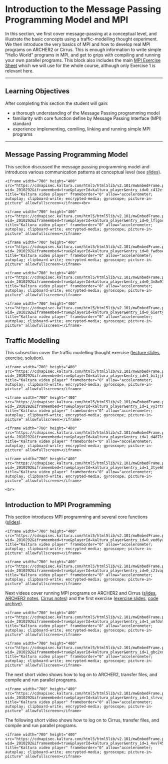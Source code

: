 # Introduction to the Message Passing Programming Model and MPI

In this section, we first cover message-passing at a conceptual level, and illustrate the basic concepts using a traffic-modelling thought experiment. We then introduce the very basics of MPI and how to develop real MPI programs on ARCHER2 or Cirrus. This is enough information to write simple "Hello World" programs in MPI, and get to grips with compiling and running your own parallel programs. This block also includes the main [MPI Exercise Sheet](https://learn-eu-central-1-prod-fleet01-xythos.content.blackboardcdn.com/5d1b15b77a8ac/10690687?X-Blackboard-S3-Bucket=learn-eu-central-1-prod-fleet01-xythos&X-Blackboard-Expiration=1689940800000&X-Blackboard-Signature=WlhNL9BkPaiiBup%2FmGRizAUIVElD3VbxxeZ3hlQpA5w%3D&X-Blackboard-Client-Id=301835&X-Blackboard-S3-Region=eu-central-1&response-cache-control=private%2C%20max-age%3D21600&response-content-disposition=inline%3B%20filename%2A%3DUTF-8%27%27MPP-exercises.pdf&response-content-type=application%2Fpdf&X-Amz-Security-Token=IQoJb3JpZ2luX2VjEDAaDGV1LWNlbnRyYWwtMSJHMEUCIARGwZydIL9bDYn%2BMqMbQIPg%2Bh%2F9lz%2F%2F3jusmuTeTlC3AiEAjoINEZnVrtLDv7UZB5VOH0B23zPF4X%2BRhim6OTkvFJYqxgUIuf%2F%2F%2F%2F%2F%2F%2F%2F%2F%2FARADGgw2MzU1Njc5MjQxODMiDGH5CwddKLQjIlw%2B1SqaBVn%2BRAfc1VboU3ezLv%2FEwWOPWIlH6OS6gDauiXLalaoZPFczz0cwpvPIXlBt1Z34WLaUPE3LOGQFA8GT9wFW27VQXGUxYtUuNOP7vH33r%2Byns5ePE8%2BhvtV24%2BT3MNUAxvwRAfy2tjAo6VTGFWdcPkhjc7dCZ0Il1ppUL9d2zlWTYQXp1q6J8HJCA7oiFxXTtJjEffFhAD%2FOQR1NTWpKAxtYBpw36IjvKhlaKYAJ1x3UcEGz1aPCYj3hNe6u9cJKIrzX01gw%2FZziFX1C0OgLIEv8W4sEZhJ2sM92M90Gwjfy%2BHfVF0h9RoXo3L2wYWqDKiwLX7kHlQMKPew1Xk9p%2FF3RM0W2GMzHUqmnEyTUgKQbZbsQ1Rg1PBtUO4RCTz8iMlwc23vJMbEwY20mjpFSsKYDbjFrBSBIV2i9Ox7Wi%2FcgjqifDAOGKmpR7eGhoJXcDRod5AVfFp591kUNZyj6RY2VjOXiPZQHqz0I8YgPEnGtjI3Mor6xyhcUo8oSP8%2BCG7EEuWMr0Eyhwe1UMNqhP51tYHlDkw5SWPQHG%2F0PTU%2B8xGvujFVvv%2FyWZkMf%2BGAJM5vbNzUPvbt5OOjwhrooofDUdys2Ykc4Gf84pSbjiiRr2K7fzZW2ZFdmonhJGxiz3TxjBXIAjV54WarvUkYRubwzjr9EfQiJYW7w%2BbDFwvbo6vA%2BPgA6y0bXPnABPJaM0FUVfWRLeYgrh9pSinI9xRCrFcGdSO%2FL7dJuSVoDPfrw5cLCl83F%2BH9VBlKAnzBTBJA5pdE1089eWjTQBIyKCXuQGTs%2BIZpS3Ndwb9lzaFMD8ltRqlmbkePN1sS260I4643YkAyO5s4UpuFwogrsBaqiPph1kGEyUdIR8zZ%2FEu66mU4eAQgOqx3G6zDo6uilBjqxAUI1gf2VsjMEh4tal%2F0gtMW46QUYnzHrk5iSF%2FZwEPWFmBBei5CndC865T3IEOj33y6SZkkfzY4gyYdOKMdznnczryflmq%2Bv%2FEmU1DkYNOiBuQPbG8jKXuSEMy1SD8cBKy2BBIRIBzJt%2BDTPcsuKqdebVbFBLcVvKr46m54pbC3t8JgIojCJXSFWoGqYvIGv2t2xK7ceO4f8J3TCkTbZ8q56McsKNQPXzKFW9jrvw5CJog%3D%3D&X-Amz-Algorithm=AWS4-HMAC-SHA256&X-Amz-Date=20230721T060000Z&X-Amz-SignedHeaders=host&X-Amz-Expires=21600&X-Amz-Credential=ASIAZH6WM4PLRMBHRR7H%2F20230721%2Feu-central-1%2Fs3%2Faws4_request&X-Amz-Signature=7ecc552df4ac4330b768ffaa1d8de1d0f6e758e1d4c222b51d803fb077cb1ea9) which we will use for the whole course, although only Exercise 1 is relevant here.


---

## Learning Objectives

After completing this section the student will gain:

- a thorough understanding of the Message Passing programming model
- familiarity with core function define by Message Passing Interface (MPI) standard
- experience implementing, comiling, linking and running simple MPI programs

---

## Message Passing Programming Model

This section discussed the message passing programming model and introduces various communication patterns at conceptual level (see [slides](https://www.learn.ed.ac.uk/bbcswebdav/pid-5888447-dt-content-rid-20603988_1/xid-20603988_1)).


```{raw} html
<iframe width="700" height="400" src="https://cdnapisec.kaltura.com/html5/html5lib/v2.101/mwEmbedFrame.php/p/2010292/uiconf_id/32599141/entry_id/0_c412efsc?wid=_2010292&iframeembed=true&playerId=kaltura_player&entry_id=0_c412efsc&flashvars[streamerType]=auto&flashvars[localizationCode]=en&flashvars[leadWithHTML5]=true&flashvars[sideBarContainer.plugin]=true&flashvars[sideBarContainer.position]=left&flashvars[sideBarContainer.clickToClose]=true&flashvars[chapters.plugin]=true&flashvars[chapters.layout]=vertical&flashvars[chapters.thumbnailRotator]=false&flashvars[streamSelector.plugin]=true&flashvars[EmbedPlayer.SpinnerTarget]=videoHolder&flashvars[dualScreen.plugin]=true&flashvars[Kaltura.addCrossoriginToIframe]=true&&wid=1_yqbkuvyi#" title="Kaltura video player" frameborder="0" allow="accelerometer; autoplay; clipboard-write; encrypted-media; gyroscope; picture-in-picture" allowfullscreen></iframe><br>
```


```{raw} html
<iframe width="700" height="400" src="https://cdnapisec.kaltura.com/html5/html5lib/v2.101/mwEmbedFrame.php/p/2010292/uiconf_id/32599141/entry_id/0_lflgoo4i?wid=_2010292&iframeembed=true&playerId=kaltura_player&entry_id=0_lflgoo4i&flashvars[streamerType]=auto&flashvars[localizationCode]=en&flashvars[leadWithHTML5]=true&flashvars[sideBarContainer.plugin]=true&flashvars[sideBarContainer.position]=left&flashvars[sideBarContainer.clickToClose]=true&flashvars[chapters.plugin]=true&flashvars[chapters.layout]=vertical&flashvars[chapters.thumbnailRotator]=false&flashvars[streamSelector.plugin]=true&flashvars[EmbedPlayer.SpinnerTarget]=videoHolder&flashvars[dualScreen.plugin]=true&flashvars[Kaltura.addCrossoriginToIframe]=true&&wid=1_f5012d3k#" title="Kaltura video player" frameborder="0" allow="accelerometer; autoplay; clipboard-write; encrypted-media; gyroscope; picture-in-picture" allowfullscreen></iframe>
```


```{raw} html
<iframe width="700" height="400" src="https://cdnapisec.kaltura.com/html5/html5lib/v2.101/mwEmbedFrame.php/p/2010292/uiconf_id/32599141/entry_id/0_fwdboeov?wid=_2010292&iframeembed=true&playerId=kaltura_player&entry_id=0_fwdboeov&flashvars[streamerType]=auto&flashvars[localizationCode]=en&flashvars[leadWithHTML5]=true&flashvars[sideBarContainer.plugin]=true&flashvars[sideBarContainer.position]=left&flashvars[sideBarContainer.clickToClose]=true&flashvars[chapters.plugin]=true&flashvars[chapters.layout]=vertical&flashvars[chapters.thumbnailRotator]=false&flashvars[streamSelector.plugin]=true&flashvars[EmbedPlayer.SpinnerTarget]=videoHolder&flashvars[dualScreen.plugin]=true&flashvars[Kaltura.addCrossoriginToIframe]=true&&wid=1_scjqk5du#" title="Kaltura video player" frameborder="0" allow="accelerometer; autoplay; clipboard-write; encrypted-media; gyroscope; picture-in-picture" allowfullscreen></iframe>
```


```{raw} html
<iframe width="700" height="400" src="https://cdnapisec.kaltura.com/html5/html5lib/v2.101/mwEmbedFrame.php/p/2010292/uiconf_id/32599141/entry_id/0_3n8m97ku?wid=_2010292&iframeembed=true&playerId=kaltura_player&entry_id=0_3n8m97ku&flashvars[streamerType]=auto&flashvars[localizationCode]=en&flashvars[leadWithHTML5]=true&flashvars[sideBarContainer.plugin]=true&flashvars[sideBarContainer.position]=left&flashvars[sideBarContainer.clickToClose]=true&flashvars[chapters.plugin]=true&flashvars[chapters.layout]=vertical&flashvars[chapters.thumbnailRotator]=false&flashvars[streamSelector.plugin]=true&flashvars[EmbedPlayer.SpinnerTarget]=videoHolder&flashvars[dualScreen.plugin]=true&flashvars[Kaltura.addCrossoriginToIframe]=true&&wid=1_unhjgkup#" title="Kaltura video player" frameborder="0" allow="accelerometer; autoplay; clipboard-write; encrypted-media; gyroscope; picture-in-picture" allowfullscreen></iframe>
```


```{raw} html
<iframe width="700" height="400" src="https://cdnapisec.kaltura.com/html5/html5lib/v2.101/mwEmbedFrame.php/p/2010292/uiconf_id/32599141/entry_id/0_6iertyie?wid=_2010292&iframeembed=true&playerId=kaltura_player&entry_id=0_6iertyie&flashvars[streamerType]=auto&flashvars[localizationCode]=en&flashvars[leadWithHTML5]=true&flashvars[sideBarContainer.plugin]=true&flashvars[sideBarContainer.position]=left&flashvars[sideBarContainer.clickToClose]=true&flashvars[chapters.plugin]=true&flashvars[chapters.layout]=vertical&flashvars[chapters.thumbnailRotator]=false&flashvars[streamSelector.plugin]=true&flashvars[EmbedPlayer.SpinnerTarget]=videoHolder&flashvars[dualScreen.plugin]=true&flashvars[Kaltura.addCrossoriginToIframe]=true&&wid=1_0574knep#" title="Kaltura video player" frameborder="0" allow="accelerometer; autoplay; clipboard-write; encrypted-media; gyroscope; picture-in-picture" allowfullscreen></iframe>
```


## Traffic Modelling

This subsection cover the traffic modelling thought exercise ([lecture slides](https://www.learn.ed.ac.uk/bbcswebdav/pid-5888450-dt-content-rid-20603986_1/xid-20603986_1), [exercise](https://www.learn.ed.ac.uk/bbcswebdav/pid-5888451-dt-content-rid-20603987_1/xid-20603987_1), [solution](https://www.learn.ed.ac.uk/bbcswebdav/pid-5888454-dt-content-rid-20603994_1/xid-20603994_1)).


```{raw} html
<iframe width="700" height="400" src="https://cdnapisec.kaltura.com/html5/html5lib/v2.101/mwEmbedFrame.php/p/2010292/uiconf_id/32599141/entry_id/1_bi1jjb9w?wid=_2010292&iframeembed=true&playerId=kaltura_player&entry_id=1_bi1jjb9w&flashvars[streamerType]=auto&flashvars[localizationCode]=en&flashvars[leadWithHTML5]=true&flashvars[sideBarContainer.plugin]=true&flashvars[sideBarContainer.position]=left&flashvars[sideBarContainer.clickToClose]=true&flashvars[chapters.plugin]=true&flashvars[chapters.layout]=vertical&flashvars[chapters.thumbnailRotator]=false&flashvars[streamSelector.plugin]=true&flashvars[EmbedPlayer.SpinnerTarget]=videoHolder&flashvars[dualScreen.plugin]=true&flashvars[Kaltura.addCrossoriginToIframe]=true&&wid=1_kv1mwzcv#" title="Kaltura video player" frameborder="0" allow="accelerometer; autoplay; clipboard-write; encrypted-media; gyroscope; picture-in-picture" allowfullscreen></iframe>
```


```{raw} html
<iframe width="700" height="400" src="https://cdnapisec.kaltura.com/html5/html5lib/v2.101/mwEmbedFrame.php/p/2010292/uiconf_id/32599141/entry_id/1_vy3rtneb?wid=_2010292&iframeembed=true&playerId=kaltura_player&entry_id=1_vy3rtneb&flashvars[streamerType]=auto&flashvars[localizationCode]=en&flashvars[leadWithHTML5]=true&flashvars[sideBarContainer.plugin]=true&flashvars[sideBarContainer.position]=left&flashvars[sideBarContainer.clickToClose]=true&flashvars[chapters.plugin]=true&flashvars[chapters.layout]=vertical&flashvars[chapters.thumbnailRotator]=false&flashvars[streamSelector.plugin]=true&flashvars[EmbedPlayer.SpinnerTarget]=videoHolder&flashvars[dualScreen.plugin]=true&flashvars[Kaltura.addCrossoriginToIframe]=true&&wid=1_bzzwlfw2#" title="Kaltura video player" frameborder="0" allow="accelerometer; autoplay; clipboard-write; encrypted-media; gyroscope; picture-in-picture" allowfullscreen></iframe>
```


```{raw} html
<iframe width="700" height="400" src="https://cdnapisec.kaltura.com/html5/html5lib/v2.101/mwEmbedFrame.php/p/2010292/uiconf_id/32599141/entry_id/1_d487lmed?wid=_2010292&iframeembed=true&playerId=kaltura_player&entry_id=1_d487lmed&flashvars[streamerType]=auto&flashvars[localizationCode]=en&flashvars[leadWithHTML5]=true&flashvars[sideBarContainer.plugin]=true&flashvars[sideBarContainer.position]=left&flashvars[sideBarContainer.clickToClose]=true&flashvars[chapters.plugin]=true&flashvars[chapters.layout]=vertical&flashvars[chapters.thumbnailRotator]=false&flashvars[streamSelector.plugin]=true&flashvars[EmbedPlayer.SpinnerTarget]=videoHolder&flashvars[dualScreen.plugin]=true&flashvars[Kaltura.addCrossoriginToIframe]=true&&wid=1_yb7yy8lb#" title="Kaltura video player" frameborder="0" allow="accelerometer; autoplay; clipboard-write; encrypted-media; gyroscope; picture-in-picture" allowfullscreen></iframe>
```


```{raw} html
<iframe width="700" height="400" src="https://cdnapisec.kaltura.com/html5/html5lib/v2.101/mwEmbedFrame.php/p/2010292/uiconf_id/32599141/entry_id/1_3tye6090?wid=_2010292&iframeembed=true&playerId=kaltura_player&entry_id=1_3tye6090&flashvars[streamerType]=auto&flashvars[localizationCode]=en&flashvars[leadWithHTML5]=true&flashvars[sideBarContainer.plugin]=true&flashvars[sideBarContainer.position]=left&flashvars[sideBarContainer.clickToClose]=true&flashvars[chapters.plugin]=true&flashvars[chapters.layout]=vertical&flashvars[chapters.thumbnailRotator]=false&flashvars[streamSelector.plugin]=true&flashvars[EmbedPlayer.SpinnerTarget]=videoHolder&flashvars[dualScreen.plugin]=true&flashvars[Kaltura.addCrossoriginToIframe]=true&&wid=1_j3qh2bgq#" title="Kaltura video player" frameborder="0" allow="accelerometer; autoplay; clipboard-write; encrypted-media; gyroscope; picture-in-picture" allowfullscreen></iframe>
```

```{raw} html
<br>
```

## Introduction to MPI Programming


This section introduces MPI programming and several core functions ([slides](https://www.learn.ed.ac.uk/bbcswebdav/pid-5888457-dt-content-rid-20603989_1/xid-20603989_1)).


```{raw} html
<iframe width="700" height="400" src="https://cdnapisec.kaltura.com/html5/html5lib/v2.101/mwEmbedFrame.php/p/2010292/uiconf_id/32599141/entry_id/0_ved6yzqa?wid=_2010292&iframeembed=true&playerId=kaltura_player&entry_id=0_ved6yzqa&flashvars[streamerType]=auto&flashvars[localizationCode]=en&flashvars[leadWithHTML5]=true&flashvars[sideBarContainer.plugin]=true&flashvars[sideBarContainer.position]=left&flashvars[sideBarContainer.clickToClose]=true&flashvars[chapters.plugin]=true&flashvars[chapters.layout]=vertical&flashvars[chapters.thumbnailRotator]=false&flashvars[streamSelector.plugin]=true&flashvars[EmbedPlayer.SpinnerTarget]=videoHolder&flashvars[dualScreen.plugin]=true&flashvars[Kaltura.addCrossoriginToIframe]=true&&wid=1_qbqm7517#" title="Kaltura video player" frameborder="0" allow="accelerometer; autoplay; clipboard-write; encrypted-media; gyroscope; picture-in-picture" allowfullscreen></iframe>
```


```{raw} html
<iframe width="700" height="400" src="https://cdnapisec.kaltura.com/html5/html5lib/v2.101/mwEmbedFrame.php/p/2010292/uiconf_id/32599141/entry_id/0_c21vap59?wid=_2010292&iframeembed=true&playerId=kaltura_player&entry_id=0_c21vap59&flashvars[streamerType]=auto&flashvars[localizationCode]=en&flashvars[leadWithHTML5]=true&flashvars[sideBarContainer.plugin]=true&flashvars[sideBarContainer.position]=left&flashvars[sideBarContainer.clickToClose]=true&flashvars[chapters.plugin]=true&flashvars[chapters.layout]=vertical&flashvars[chapters.thumbnailRotator]=false&flashvars[streamSelector.plugin]=true&flashvars[EmbedPlayer.SpinnerTarget]=videoHolder&flashvars[dualScreen.plugin]=true&flashvars[Kaltura.addCrossoriginToIframe]=true&&wid=1_uqd00t6i#" title="Kaltura video player" frameborder="0" allow="accelerometer; autoplay; clipboard-write; encrypted-media; gyroscope; picture-in-picture" allowfullscreen></iframe>
```

Next videos cover running MPI programs on ARCHER2 and Cirrus ([slides](https://www.learn.ed.ac.uk/bbcswebdav/pid-5888460-dt-content-rid-20798889_1/xid-20798889_1), [ARCHER2 notes](https://www.learn.ed.ac.uk/bbcswebdav/pid-5888461-dt-content-rid-20625606_1/xid-20625606_1), [Cirrus notes](https://www.learn.ed.ac.uk/bbcswebdav/pid-5888461-dt-content-rid-32451731_1/xid-32451731_1)) and the first exercise ([exercise slides](https://www.learn.ed.ac.uk/bbcswebdav/pid-5888461-dt-content-rid-20603993_1/xid-20603993_1), [code archive](https://www.learn.ed.ac.uk/bbcswebdav/pid-5888461-dt-content-rid-20603992_1/xid-20603992_1)).


```{raw} html
<iframe width="700" height="400" src="https://cdnapisec.kaltura.com/html5/html5lib/v2.101/mwEmbedFrame.php/p/2010292/uiconf_id/32599141/entry_id/1_umfdoth2?wid=_2010292&iframeembed=true&playerId=kaltura_player&entry_id=1_umfdoth2&flashvars[streamerType]=auto&flashvars[localizationCode]=en&flashvars[leadWithHTML5]=true&flashvars[sideBarContainer.plugin]=true&flashvars[sideBarContainer.position]=left&flashvars[sideBarContainer.clickToClose]=true&flashvars[chapters.plugin]=true&flashvars[chapters.layout]=vertical&flashvars[chapters.thumbnailRotator]=false&flashvars[streamSelector.plugin]=true&flashvars[EmbedPlayer.SpinnerTarget]=videoHolder&flashvars[dualScreen.plugin]=true&flashvars[Kaltura.addCrossoriginToIframe]=true&&wid=1_4tgdelpv#" title="Kaltura video player" frameborder="0" allow="accelerometer; autoplay; clipboard-write; encrypted-media; gyroscope; picture-in-picture" allowfullscreen></iframe>
```


```{raw} html
<iframe width="700" height="400" src="https://cdnapisec.kaltura.com/html5/html5lib/v2.101/mwEmbedFrame.php/p/2010292/uiconf_id/32599141/entry_id/1_gbc2xd7q?wid=_2010292&iframeembed=true&playerId=kaltura_player&entry_id=1_gbc2xd7q&flashvars[streamerType]=auto&flashvars[localizationCode]=en&flashvars[leadWithHTML5]=true&flashvars[sideBarContainer.plugin]=true&flashvars[sideBarContainer.position]=left&flashvars[sideBarContainer.clickToClose]=true&flashvars[chapters.plugin]=true&flashvars[chapters.layout]=vertical&flashvars[chapters.thumbnailRotator]=false&flashvars[streamSelector.plugin]=true&flashvars[EmbedPlayer.SpinnerTarget]=videoHolder&flashvars[dualScreen.plugin]=true&flashvars[Kaltura.addCrossoriginToIframe]=true&&wid=1_9veiwa9d#" title="Kaltura video player" frameborder="0" allow="accelerometer; autoplay; clipboard-write; encrypted-media; gyroscope; picture-in-picture" allowfullscreen></iframe>
```

The next short video shows how to log on to ARCHER2, transfer files, and compile and run parallel programs.


```{raw} html
<iframe width="700" height="400" src="https://cdnapisec.kaltura.com/html5/html5lib/v2.101/mwEmbedFrame.php/p/2010292/uiconf_id/32599141/entry_id/1_slrvujkg?wid=_2010292&iframeembed=true&playerId=kaltura_player&entry_id=1_slrvujkg&flashvars[streamerType]=auto&flashvars[localizationCode]=en&flashvars[leadWithHTML5]=true&flashvars[sideBarContainer.plugin]=true&flashvars[sideBarContainer.position]=left&flashvars[sideBarContainer.clickToClose]=true&flashvars[chapters.plugin]=true&flashvars[chapters.layout]=vertical&flashvars[chapters.thumbnailRotator]=false&flashvars[streamSelector.plugin]=true&flashvars[EmbedPlayer.SpinnerTarget]=videoHolder&flashvars[dualScreen.plugin]=true&flashvars[Kaltura.addCrossoriginToIframe]=true&&wid=1_lo305y3c#" title="Kaltura video player" frameborder="0" allow="accelerometer; autoplay; clipboard-write; encrypted-media; gyroscope; picture-in-picture" allowfullscreen></iframe>
```

The following short video shows how to log on to Cirrus, transfer files, and compile and run parallel programs.


```{raw} html
<iframe width="700" height="400" src="https://cdnapisec.kaltura.com/html5/html5lib/v2.101/mwEmbedFrame.php/p/2010292/uiconf_id/32599141/entry_id/1_4vv745wp?wid=_2010292&iframeembed=true&playerId=kaltura_player&entry_id=1_4vv745wp&flashvars[streamerType]=auto&flashvars[localizationCode]=en&flashvars[leadWithHTML5]=true&flashvars[sideBarContainer.plugin]=true&flashvars[sideBarContainer.position]=left&flashvars[sideBarContainer.clickToClose]=true&flashvars[chapters.plugin]=true&flashvars[chapters.layout]=vertical&flashvars[chapters.thumbnailRotator]=false&flashvars[streamSelector.plugin]=true&flashvars[EmbedPlayer.SpinnerTarget]=videoHolder&flashvars[dualScreen.plugin]=true&flashvars[Kaltura.addCrossoriginToIframe]=true&&wid=1_570vnzcb#" title="Kaltura video player" frameborder="0" allow="accelerometer; autoplay; clipboard-write; encrypted-media; gyroscope; picture-in-picture" allowfullscreen></iframe>
```
